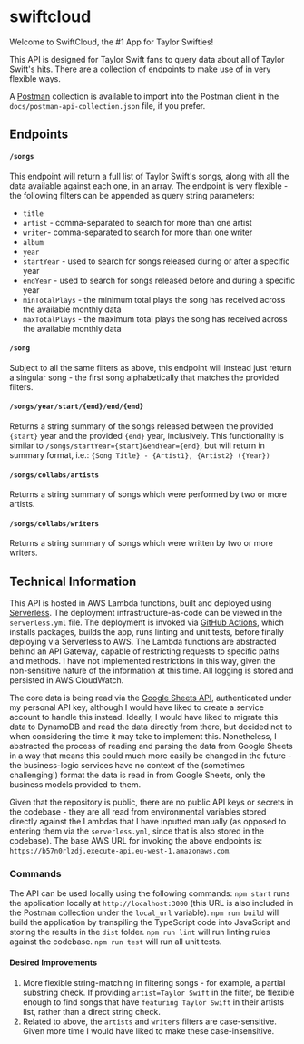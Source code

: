 # swiftcloud
Welcome to SwiftCloud, the #1 App for Taylor Swifties!

This API is designed for Taylor Swift fans to query data about all of Taylor Swift's hits. There are a collection of endpoints to make use of in very flexible ways.

A [Postman](https://www.postman.com/) collection is available to import into the Postman client in the `docs/postman-api-collection.json` file, if you prefer.

## Endpoints
#### `/songs`
This endpoint will return a full list of Taylor Swift's songs, along with all the data available against each one, in an array. The endpoint is very flexible - the following filters can be appended as query string parameters:
* `title`
* `artist` - comma-separated to search for more than one artist
* `writer`- comma-separated to search for more than one writer
* `album`
* `year`
* `startYear` - used to search for songs released during or after a specific year
* `endYear` - used to search for songs released before and during a specific year
* `minTotalPlays` - the minimum total plays the song has received across the available monthly data
* `maxTotalPlays` - the maximum total plays the song has received across the available monthly data

#### `/song`
Subject to all the same filters as above, this endpoint will instead just return a singular song - the first song alphabetically that matches the provided filters.

#### `/songs/year/start/{end}/end/{end}`
Returns a string summary of the songs released between the provided `{start}` year and the provided `{end}` year, inclusively. This functionality is similar to `/songs/startYear={start}&endYear={end}`, but will return in summary format, i.e.:
`{Song Title} - {Artist1}, {Artist2} ({Year})`

#### `/songs/collabs/artists`
Returns a string summary of songs which were performed by two or more artists.

#### `/songs/collabs/writers`
Returns a string summary of songs which were written by two or more writers.

## Technical Information
This API is hosted in AWS Lambda functions, built and deployed using [Serverless](https://www.serverless.com/). The deployment infrastructure-as-code can be viewed in the `serverless.yml` file. The deployment is invoked via [GitHub Actions](https://github.com/peteraiken/swiftcloud/actions), which installs packages, builds the app, runs linting and unit tests, before finally deploying via Serverless to AWS.
The Lambda functions are abstracted behind an API Gateway, capable of restricting requests to specific paths and methods. I have not implemented restrictions in this way, given the non-sensitive nature of the information at this time. All logging is stored and persisted in AWS CloudWatch.

The core data is being read via the [Google Sheets API](https://developers.google.com/sheets/api), authenticated under my personal API key, although I would have liked to create a service account to handle this instead. Ideally, I would have liked to migrate this data to DynamoDB and read the data directly from there, but decided not to when considering the time it may take to implement this. Nonetheless, I abstracted the process of reading and parsing the data from Google Sheets in a way that means this could much more easily be changed in the future - the business-logic services have no context of the (sometimes challenging!) format the data is read in from Google Sheets, only the business models provided to them.

Given that the repository is public, there are no public API keys or secrets in the codebase - they are all read from environmental variables stored directly against the Lambdas that I have inputted manually (as opposed to entering them via the `serverless.yml`, since that is also stored in the codebase).
The base AWS URL for invoking the above endpoints is: `https://b57n0rlzdj.execute-api.eu-west-1.amazonaws.com`.

### Commands
The API can be used locally using the following commands:
`npm start` runs the application locally at `http://localhost:3000` (this URL is also included in the Postman collection under the `local_url` variable).
`npm run build` will build the application by transpiling the TypeScript code into JavaScript and storing the results in the `dist` folder.
`npm run lint` will run linting rules against the codebase.
`npm run test` will run all unit tests.

#### Desired Improvements
1. More flexible string-matching in filtering songs - for example, a partial substring check. If providing `artist=Taylor Swift` in the filter, be flexible enough to find songs that have `featuring Taylor Swift` in their artists list, rather than a direct string check.
2. Related to above, the `artists` and `writers` filters are case-sensitive. Given more time I would have liked to make these case-insensitive.